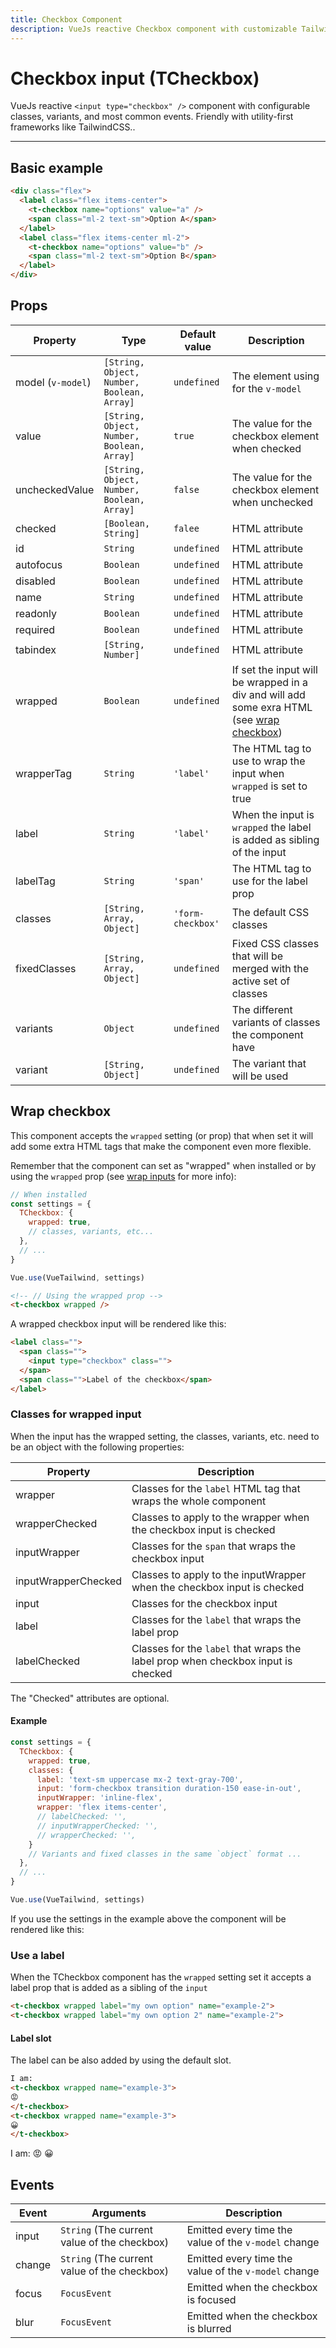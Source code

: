 ```yaml
---
title: Checkbox Component
description: VueJs reactive Checkbox component with customizable TailwindCSS or any CSS Framework classes.
---
```


# Checkbox input (TCheckbox)

VueJs reactive `<input type="checkbox" />` component with configurable classes, variants, and most common events. Friendly with utility-first frameworks like TailwindCSS..

<t-checkbox-playground></t-checkbox-playground>

<hr>

## Basic example

```html
<div class="flex">
  <label class="flex items-center">
    <t-checkbox name="options" value="a" />
    <span class="ml-2 text-sm">Option A</span>
  </label>
  <label class="flex items-center ml-2">
    <t-checkbox name="options" value="b" />
    <span class="ml-2 text-sm">Option B</span>
  </label>
</div>
```

<checkbox-basic-example></checkbox-basic-example>

## Props


| Property          | Type                                       | Default value     | Description                                                                                                 |
| ----------------- | ------------------------------------------ | ----------------- | ----------------------------------------------------------------------------------------------------------- |
| model (`v-model`) | `[String, Object, Number, Boolean, Array]` | `undefined`       | The element using for the `v-model`                                                                         |
| value             | `[String, Object, Number, Boolean, Array]` | `true`            | The value for the checkbox element when checked                                                             |
| uncheckedValue    | `[String, Object, Number, Boolean, Array]` | `false`           | The value for the checkbox element when unchecked                                                           |
| checked           | `[Boolean, String]`                        | `falee`           | HTML attribute                                                                                              |
| id                | `String`                                   | `undefined`       | HTML attribute                                                                                              |
| autofocus         | `Boolean`                                  | `undefined`       | HTML attribute                                                                                              |
| disabled          | `Boolean`                                  | `undefined`       | HTML attribute                                                                                              |
| name              | `String`                                   | `undefined`       | HTML attribute                                                                                              |
| readonly          | `Boolean`                                  | `undefined`       | HTML attribute                                                                                              |
| required          | `Boolean`                                  | `undefined`       | HTML attribute                                                                                              |
| tabindex          | `[String, Number]`                         | `undefined`       | HTML attribute                                                                                              |
| wrapped           | `Boolean`                                  | `undefined`       | If set the input will be wrapped in a div and will add some exra HTML (see [wrap checkbox](#wrap-checkbox)) |
| wrapperTag        | `String`                                   | `'label'`         | The HTML tag to use to wrap the input when `wrapped` is set to true                                         |
| label             | `String`                                   | `'label'`         | When the input is `wrapped` the label is added as sibling of the input                                      |
| labelTag          | `String`                                   | `'span'`          | The HTML tag to use for the label prop                                                                      |
| classes           | `[String, Array, Object]`                  | `'form-checkbox'` | The default CSS classes                                                                                     |
| fixedClasses      | `[String, Array, Object]`                  | `undefined`       | Fixed CSS classes that will be merged with the active set of classes                                        |
| variants          | `Object`                                   | `undefined`       | The different variants of classes the component have                                                        |
| variant           | `[String, Object]`                         | `undefined`       | The variant that will be used                                                                               |

## Wrap checkbox

This component accepts the `wrapped` setting (or prop) that when set it will add some extra HTML tags that make the component even more flexible.

Remember that the component can set as "wrapped" when installed or by using the `wrapped` prop (see [wrap inputs](/docs/theming#wrap-inputs) for more info):

```js
// When installed
const settings = {
  TCheckbox: {
    wrapped: true,
    // classes, variants, etc...
  },
  // ...
}

Vue.use(VueTailwind, settings)
```

```html
<!-- // Using the wrapped prop -->
<t-checkbox wrapped />
```

A wrapped checkbox input will be rendered like this:

```html
<label class="">
  <span class="">
    <input type="checkbox" class="">
  </span>
  <span class="">Label of the checkbox</span>
</label>
```

### Classes for wrapped input

When the input has the wrapped setting, the classes, variants, etc. need to be an object with the following properties:


| Property            | Description                                                                      |
| ------------------- | -------------------------------------------------------------------------------- |
| wrapper             | Classes for the `label` HTML tag that wraps the whole component                  |
| wrapperChecked      | Classes to apply to the wrapper when the checkbox input is checked               |
| inputWrapper        | Classes for the `span` that wraps the checkbox input                             |
| inputWrapperChecked | Classes to apply to the inputWrapper when the checkbox input is checked          |
| input               | Classes for the checkbox input                                                   |
| label               | Classes for the `label` that wraps the label prop                                |
| labelChecked        | Classes for the `label` that wraps the label prop when checkbox input is checked |

The "Checked" attributes are optional.

#### Example

```js
const settings = {
  TCheckbox: {
    wrapped: true,
    classes: {
      label: 'text-sm uppercase mx-2 text-gray-700',
      input: 'form-checkbox transition duration-150 ease-in-out',
      inputWrapper: 'inline-flex',
      wrapper: 'flex items-center',
      // labelChecked: '',
      // inputWrapperChecked: '',
      // wrapperChecked: '',
    }
    // Variants and fixed classes in the same `object` format ...
  },
  // ...
}

Vue.use(VueTailwind, settings)
```

If you use the settings in the example above the component will be rendered like this:

<preview>
  <t-checkbox name="example-b" :classes="{
    label: 'text-sm uppercase mx-2 text-gray-700',
    input: 'form-checkbox transition duration-150 ease-in-out',
    inputWrapper: 'inline-flex',
    wrapper: 'flex items-center',
  }" label="Option A" wrapped ></t-checkbox>
  <t-checkbox name="example-b" :classes="{
    label: 'text-sm uppercase mx-2 text-gray-700',
    input: 'form-checkbox transition duration-150 ease-in-out',
    inputWrapper: 'inline-flex',
    wrapper: 'flex items-center',
  }" label="Option B" wrapped></t-checkbox>
</preview>

### Use a label

When the TCheckbox component has the `wrapped` setting set it accepts a label prop that is added as a sibling of the `input`

```html
<t-checkbox wrapped label="my own option" name="example-2">
<t-checkbox wrapped label="my own option 2" name="example-2">
```

<preview>
<t-checkbox wrapped label="my own option" name="example-2"></t-checkbox>
<t-checkbox wrapped label="my own option 2" name="example-2"></t-checkbox>
</preview>

#### Label slot

The label can be also added by using the default slot.

```html
I am: 
<t-checkbox wrapped name="example-3">
😡
</t-checkbox>
<t-checkbox wrapped name="example-3">
😀
</t-checkbox>
```

<preview>
I am: 
<t-checkbox wrapped name="example-3">
😡
</t-checkbox>
<t-checkbox wrapped name="example-3">
😀
</t-checkbox>
</preview>

## Events

| Event  | Arguments                                    | Description                                          |
| ------ | -------------------------------------------- | ---------------------------------------------------- |
| input  | `String` (The current value of the checkbox) | Emitted every time the value of the `v-model` change |
| change | `String` (The current value of the checkbox) | Emitted every time the value of the `v-model` change |
| focus  | `FocusEvent`                                 | Emitted when the checkbox is focused                 |
| blur   | `FocusEvent`                                 | Emitted when the checkbox is blurred                 |
